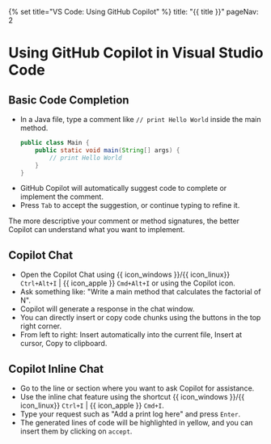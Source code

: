{% set title="VS Code: Using GitHub Copilot" %}
<frontmatter>
  title: "{{ title }}"
  pageNav: 2
</frontmatter>

# Using GitHub Copilot in Visual Studio Code

## Basic Code Completion
  * In a Java file, type a comment like `// print Hello World` inside the main method.
    ```java
    public class Main {
        public static void main(String[] args) {
            // print Hello World
        }
    }
    ```
  * GitHub Copilot will automatically suggest code to complete or implement the comment.<br>
    <pic src="images\vscCopilotUsage\basicCodeCompletion.png" width="400" />
  * Press `Tab` to accept the suggestion, or continue typing to refine it.
  <box type="tip" seamless>
    The more descriptive your comment or method signatures, the better Copilot can understand what you want to implement.
    </box>

## Copilot Chat
  * Open the Copilot Chat using {{ icon_windows }}/{{ icon_linux}} `Ctrl+Alt+I` | {{ icon_apple }} `Cmd+Alt+I` or using the Copilot icon.
  * Ask something like: "Write a main method that calculates the factorial of N".
  * Copilot will generate a response in the chat window.<br>
    <pic src="images\vscCopilotUsage\copilotChat.png" width="200" />
  * You can directly insert or copy code chunks using the buttons in the top right corner.
  * From left to right: Insert automatically into the current file, Insert at cursor, Copy to clipboard.<br>
    <pic src="images\vscCopilotUsage\copilotChatButtons.png" width="100" />

## Copilot Inline Chat
  * Go to the line or section where you want to ask Copilot for assistance.
  * Use the inline chat feature using the shortcut {{ icon_windows }}/{{ icon_linux}} `Ctrl+I` | {{ icon_apple }} `Cmd+I`.
  * Type your request such as "Add a print log here" and press `Enter`.
  * The generated lines of code will be highlighted in yellow, and you can insert them by clicking on `accept`.<br>
    <pic src="images\vscCopilotUsage\copilotInline.png" width="400" />
